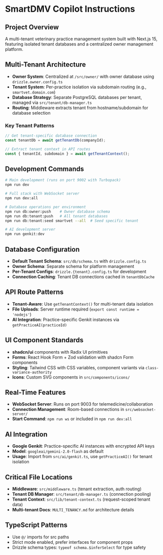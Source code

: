 # SmartDMV Copilot Instructions

## Project Overview

A multi-tenant veterinary practice management system built with Next.js 15, featuring isolated tenant databases and a centralized owner management platform.

## Multi-Tenant Architecture

- **Owner System**: Centralized at `/src/owner/` with owner database using `drizzle.owner.config.ts`
- **Tenant System**: Per-practice isolation via subdomain routing (e.g., `smartvet.domain.com`)
- **Database Strategy**: Separate PostgreSQL databases per tenant, managed via `src/tenant/db-manager.ts`
- **Routing**: Middleware extracts tenant from hostname/subdomain for database selection

### Key Tenant Patterns

```typescript
// Get tenant-specific database connection
const tenantDb = await getTenantDb(companyId);

// Extract tenant context in API routes
const { tenantId, subdomain } = await getTenantContext();
```

## Development Commands

```bash
# Main development (runs on port 9002 with Turbopack)
npm run dev

# Full stack with WebSocket server
npm run dev:all

# Database operations per environment
npm run db:owner:push    # Owner database schema
npm run db:tenant:push   # All tenant databases
npm run db:tenant:seed smartvet --all  # Seed specific tenant

# AI development server
npm run genkit:dev
```

## Database Configuration

- **Default Tenant Schema**: `src/db/schema.ts` with `drizzle.config.ts`
- **Owner Schema**: Separate schema for platform management
- **Per-Tenant Configs**: `drizzle.{tenant}.config.ts` for development
- **Connection Caching**: Tenant DB connections cached in `tenantDbCache`

## API Route Patterns

- **Tenant-Aware**: Use `getTenantContext()` for multi-tenant data isolation
- **File Uploads**: Server runtime required (`export const runtime = 'nodejs'`)
- **AI Integration**: Practice-specific Genkit instances via `getPracticeAI(practiceId)`

## UI Component Standards

- **shadcn/ui** components with Radix UI primitives
- **Forms**: React Hook Form + Zod validation with shadcn Form components
- **Styling**: Tailwind CSS with CSS variables, component variants via `class-variance-authority`
- **Icons**: Custom SVG components in `src/components/icons/`

## Real-Time Features

- **WebSocket Server**: Runs on port 9003 for telemedicine/collaboration
- **Connection Management**: Room-based connections in `src/websocket-server/`
- **Start Command**: `npm run ws` or included in `npm run dev:all`

## AI Integration

- **Google Genkit**: Practice-specific AI instances with encrypted API keys
- **Model**: `googleai/gemini-2.0-flash` as default
- **Usage**: Import from `src/ai/genkit.ts`, use `getPracticeAI()` for tenant isolation

## Critical File Locations

- **Middleware**: `src/middleware.ts` (tenant extraction, auth routing)
- **Tenant DB Manager**: `src/tenant/db-manager.ts` (connection pooling)
- **Tenant Context**: `src/lib/tenant-context.ts` (request-scoped tenant data)
- **Multi-tenant Docs**: `MULTI_TENANCY.md` for architecture details

## TypeScript Patterns

- Use `@/` imports for src paths
- Strict mode enabled, prefer interfaces for component props
- Drizzle schema types: `typeof schema.$inferSelect` for type safety
